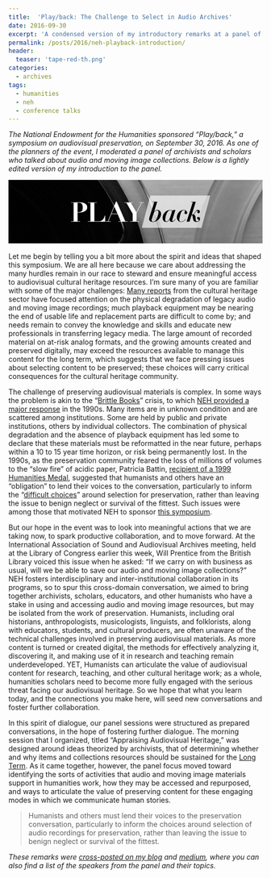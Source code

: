 ```yaml
---
title:  'Play/back: The Challenge to Select in Audio Archives'
date: 2016-09-30
excerpt: 'A condensed version of my introductory remarks at a panel of audio archives projects at the National Endowment for the Humanities “Play/back” symposium on audiovisual preservation, on September 30, 2016.'
permalink: /posts/2016/neh-playback-introduction/
header:
  teaser: 'tape-red-th.png'
categories: 
  - archives
tags:
  - humanities
  - neh
  - conference talks
---
```


_The National Endowment for the Humanities sponsored “Play/back,” a symposium on audiovisual preservation, on September 30, 2016. As one of the planners of the event, I moderated a panel of archivists and scholars who talked about audio and moving image collections. Below is a lightly edited version of my introduction to the panel._

![Graphic identity for the 2016 Play/back event sponsored by the National Endowment for the Humanities.](/assets/images/playback-banner.png)

Let me begin by telling you a bit more about the spirit and ideas that shaped this symposium. We are all here because we care about addressing the many hurdles remain in our race to steward and ensure meaningful access to audiovisual cultural heritage resources. I’m sure many of you are familiar with some of the major challenges: [Many reports](https://www.avpreserve.com/papers-and-presentations/quantifying-the-need-a-survey-of-existing-sound-recordings-in-collections-in-the-united-states/) from the cultural heritage sector have focused attention on the physical degradation of legacy audio and moving image recordings; much playback equipment may be nearing the end of usable life and replacement parts are difficult to come by; and needs remain to convey the knowledge and skills and educate new professionals in transferring legacy media. The large amount of recorded material on at-risk analog formats, and the growing amounts created and preserved digitally, may exceed the resources available to manage this content for the long term, which suggests that we face pressing issues about selecting content to be preserved; these choices will carry critical consequences for the cultural heritage community.

The challenge of preserving audiovisual materials is complex. In some ways the problem is akin to the “[Brittle Books](https://en.wikipedia.org/wiki/Brittle_Books_Program)” crisis, to which [NEH provided a major response](https://www.nps.gov/parkhistory/online_books/preserve_protect/chap6.html) in the 1990s. Many items are in unknown condition and are scattered among institutions. Some are held by public and private institutions, others by individual collectors. The combination of physical degradation and the absence of playback equipment has led some to declare that these materials must be reformatted in the near future, perhaps within a 10 to 15 year time horizon, or risk being permanently lost. In the 1990s, as the preservation community feared the loss of millions of volumes to the “slow fire” of acidic paper, Patricia Battin, [recipient of a 1999 Humanities Medal](http://www.neh.gov/about/awards/national-humanities-medals/patricia-m-battin), suggested that humanists and others have an “obligation” to lend their voices to the conversation, particularly to inform the “[difficult choices](http://eric.ed.gov/?id=ED387138)” around selection for preservation, rather than leaving the issue to benign neglect or survival of the fittest. Such issues were among those that motivated NEH to sponsor [this symposium](http://www.neh.gov/playback/).

But our hope in the event was to look into meaningful actions that we are taking now, to spark productive collaboration, and to move forward. At the International Association of Sound and Audiovisual Archives meeting, held at the Library of Congress earlier this week, Will Prentice from the British Library voiced this issue when he asked: “If we carry on with business as usual, will we be able to save our audio and moving image collections?” NEH fosters interdisciplinary and inter-institutional collaboration in its programs, so to spur this cross-domain conversation, we aimed to bring together archivists, scholars, educators, and other humanists who have a stake in using and accessing audio and moving image resources, but may be isolated from the work of preservation. Humanists, including oral historians, anthropologists, musicologists, linguists, and folklorists, along with educators, students, and cultural producers, are often unaware of the technical challenges involved in preserving audiovisual materials. As more content is turned or created digital, the methods for effectively analyzing it, discovering it, and making use of it in research and teaching remain underdeveloped. YET, Humanists can articulate the value of audiovisual content for research, teaching, and other cultural heritage work; as a whole, humanities scholars need to become more fully engaged with the serious threat facing our audiovisual heritage. So we hope that what you learn today, and the connections you make here, will seed new conversations and foster further collaboration.

In this spirit of dialogue, our panel sessions were structured as prepared conversations, in the hope of fostering further dialogue. The morning session that I organized, titled “Appraising Audiovisual Heritage,” was designed around ideas theorized by archivists, that of determining whether and why items and collections resources should be sustained for the [Long Term](http://hdl.handle.net/2027.42/42573). As it came together, however, the panel focus moved toward identifying the sorts of activities that audio and moving image materials support in humanities work, how they may be accessed and repurposed, and ways to articulate the value of preserving content for these engaging modes in which we communicate human stories.

> Humanists and others must lend their voices to the preservation conversation, particularly to inform the choices around selection of audio recordings for preservation, rather than leaving the issue to benign neglect or survival of the fittest.

_These remarks were [cross-posted on my blog](https://culturalorganology.wordpress.com/2016/10/14/playback-challenges-of-audio-preservation) and [medium](https://medium.com/archives-records/challenges-for-audio-preservation-30eeb4c48fe0), where you can also find a list of the speakers from the panel and their topics._